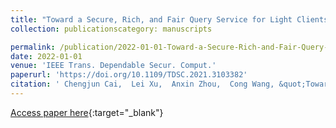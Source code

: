 ```yaml
---
title: "Toward a Secure, Rich, and Fair Query Service for Light Clients on Public Blockchains"
collection: publicationscategory: manuscripts

permalink: /publication/2022-01-01-Toward-a-Secure-Rich-and-Fair-Query-Service-for-Light-Clients-on-Public-Blockchains
date: 2022-01-01
venue: 'IEEE Trans. Dependable Secur. Comput.'
paperurl: 'https://doi.org/10.1109/TDSC.2021.3103382'
citation: ' Chengjun Cai,  Lei Xu,  Anxin Zhou,  Cong Wang, &quot;Toward a Secure, Rich, and Fair Query Service for Light Clients on Public Blockchains.&quot; IEEE Trans. Dependable Secur. Comput., 2022.'
---
```

[Access paper here](https://doi.org/10.1109/TDSC.2021.3103382){:target="_blank"}
